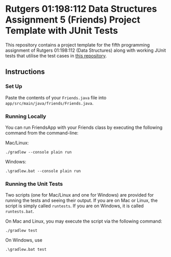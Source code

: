 # Rutgers 01:198:112 Data Structures Assignment 5 (Friends) Project Template with JUnit Tests

This repository contains a project template for the fifth programming assignment of
Rutgers 01:198:112 (Data Structures) along with working JUnit tests that utilise the test
cases in [this repository](https://github.com/USMC1941/CS112-Rutgers/tree/master/Assignments/Friends/testcases).

## Instructions

### Set Up

Paste the contents of your `Friends.java` file into `app/src/main/java/friends/Friends.java`.

### Running Locally

You can run FriendsApp with your Friends class by executing the following command from the command-line:

Mac/Linux:
```
./gradlew --console plain run
```

Windows:
```
.\gradlew.bat --console plain run
```

### Running the Unit Tests

Two scripts (one for Mac/Linux and one for Windows) are provided for running the tests and seeing their output. If
you are on Mac or Linux, the script is simply called `runtests`. If you are on Windows, it is called `runtests.bat`.

On Mac and Linux, you may execute the script via the following command:
```
./gradlew test
```

On Windows, use
```
.\gradlew.bat test
```
